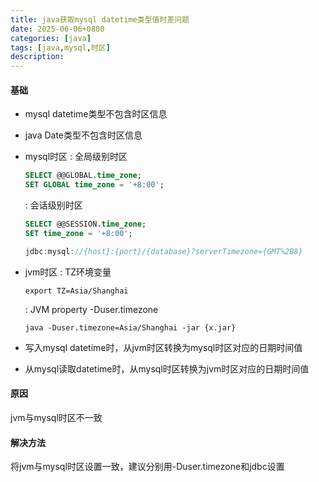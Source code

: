 ```yaml
---
title: java获取mysql datetime类型值时差问题
date: 2025-06-06+0800
categories: [java]
tags: [java,mysql,时区]
description: 
---
```


#### 基础
- mysql datetime类型不包含时区信息
- java Date类型不包含时区信息
- mysql时区
  : 全局级别时区
    ```sql
    SELECT @@GLOBAL.time_zone;
    SET GLOBAL time_zone = '+8:00';
    ```

  : 会话级别时区
    ```sql
    SELECT @@SESSION.time_zone;
    SET time_zone = '+8:00';
    ```
    
    ```java
    jdbc:mysql://{host}:{port}/{database}?serverTimezone={GMT%2B8}
    ```
- jvm时区
  : TZ环境变量
     ```shell
     export TZ=Asia/Shanghai
     ```

  : JVM property -Duser.timezone
    ```shell
    java -Duser.timezone=Asia/Shanghai -jar {x.jar}
    ```
- 写入mysql datetime时，从jvm时区转换为mysql时区对应的日期时间值
- 从mysql读取datetime时，从mysql时区转换为jvm时区对应的日期时间值

#### 原因
jvm与mysql时区不一致

#### 解决方法
将jvm与mysql时区设置一致，建议分别用-Duser.timezone和jdbc设置